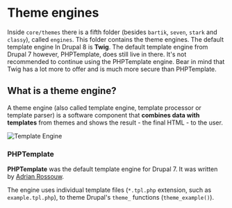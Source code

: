 # Theme engines

Inside `core/themes` there is a fifth folder (besides `bartik`, `seven`, `stark` and `classy`), called `engines`. This folder contains the theme engines. The default template engine In Drupal 8 is **Twig**. The default template engine from Drupal 7 however, PHPTemplate, does still live in there. It's not recommended to continue using the PHPTemplate engine. Bear in mind that Twig has a lot more to offer and is much more secure than PHPTemplate.

## What is a theme engine?

A theme engine (also called template engine, template processor or template parser) is a software component that **combines data with templates** from themes and shows the result - the final HTML - to the user.

![Template Engine](https://raw.githubusercontent.com/sqndr/d8-theming-guide/master/img/template-engine.png)

### PHPTemplate

**PHPTemplate** was the default template engine for Drupal 7. It was written by [Adrian Rossouw](https://www.drupal.org/user/1337/view).

The engine uses individual template files (`*.tpl.php` extension, such as `example.tpl.php`), to theme Drupal's `theme_` functions (`theme_example()`).
